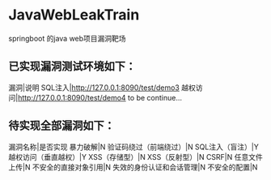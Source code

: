 # JavaWebLeakTrain
springboot 的java web项目漏洞靶场

## 已实现漏洞测试环境如下：
漏洞|说明
SQL注入|http://127.0.0.1:8090/test/demo3
越权访问|http://127.0.0.1:8090/test/demo4
to be continue...


## 待实现全部漏洞如下：
漏洞名称|是否实现
暴力破解|N
验证码绕过（前端绕过）|N
SQL注入（盲注）|Y
越权访问（垂直越权）|Y
XSS（存储型）|N
XSS（反射型）|N
CSRF|N
任意文件上传|N
不安全的直接对象引用|N
失效的身份认证和会话管理|N
不安全的配置|N
